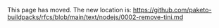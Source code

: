 This page has moved. The new location is:
https://github.com/paketo-buildpacks/rfcs/blob/main/text/nodejs/0002-remove-tini.md
